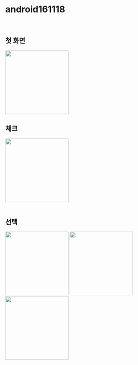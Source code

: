 # android161118
<br>
<h2>첫 화면</h2>
<img src = 'https://github.com/inhatc/android161118/blob/master/app/pics/Screenshot_1479453412.png?raw=true' width = 200>
<br>
<h2>체크</h2>
<img src = 'https://github.com/inhatc/android161118/blob/master/app/pics/Screenshot_1479453422.png?raw=true' width = 200>
<br>
<br>
<h2>선택</h2>
<img src = 'https://github.com/inhatc/android161118/blob/master/app/pics/Screenshot_1479453425.png?raw=true' width = 200>
<img src = 'https://github.com/inhatc/android161118/blob/master/app/pics/Screenshot_1479453429.png?raw=true' width = 200>
<img src = 'https://github.com/inhatc/android161118/blob/master/app/pics/Screenshot_1479453432.png?raw=true' width = 200>
<br>
